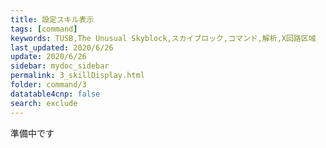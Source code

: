 ```yaml
---
title: 設定スキル表示
tags: [command]
keywords: TUSB,The Unusual Skyblock,スカイブロック,コマンド,解析,X回路区域
last_updated: 2020/6/26
update: 2020/6/26
sidebar: mydoc_sidebar
permalink: 3_skillDisplay.html
folder: command/3
datatable4cnp: false
search: exclude
---
```


準備中です
